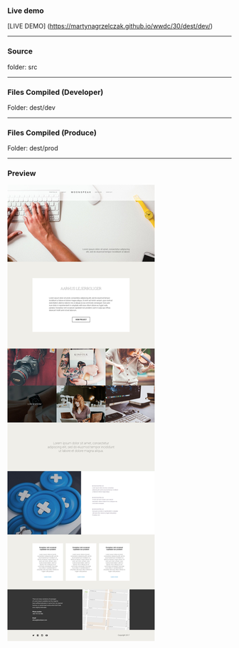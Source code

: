 ### Live demo  


[LIVE DEMO] (https://martynagrzelczak.github.io/wwdc/30/dest/dev/)

---------------
### Source ###
folder: src 

---------------

### Files Compiled (Developer) ###

Folder: dest/dev

---------------

### Files Compiled (Produce) ###

Folder: dest/prod

---------------

### Preview
![picture alt](30-preview.jpg "WebDev-Challenge-30")